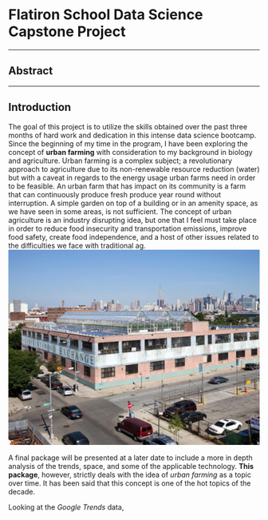 # Flatiron School Data Science Capstone Project
----
## Abstract
  
----
## Introduction
The goal of this project is to utilize the skills obtained over the past three months of hard work and dedication in this intense data science bootcamp. Since the beginning of my time in the program, I have been exploring the concept of **urban farming** with consideration to my background in biology and agriculture. Urban farming is a complex subject; a revolutionary approach to agriculture due to its non-renewable resource reduction (water) but with a caveat in regards to the energy usage urban farms need in order to be feasible. An urban farm that has impact on its community is a farm that can continuously produce fresh produce year round without interruption. A simple garden on top of a building or in an amenity space, as we have seen in some areas, is not sufficient. The concept of urban agriculture is an industry disrupting idea, but one that I feel must take place in order to reduce food insecurity and transportation emissions, improve food safety, create food independence, and a host of other issues related to the difficulties we face with traditional ag.  
  ![alt text](https://github.com/daveajstearns/mod5_project/blob/david-stearns/gg_bk.jpg "Gotham Greens, Brooklyn")
    
A final package will be presented at a later date to include a more in depth analysis of the trends, space, and some of the applicable technology. **This package**, however, strictly deals with the idea of *urban farming* as a topic over time. It has been said that this concept is one of the hot topics of the decade. 




Looking at the *Google Trends* data, 
